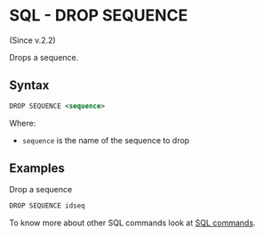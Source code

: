 # SQL - DROP SEQUENCE

(Since v.2.2)

Drops a sequence.

## Syntax

```xml
DROP SEQUENCE <sequence>
```

Where:
- `sequence` is the name of the sequence to drop

## Examples

Drop a sequence

```java
DROP SEQUENCE idseq
```

To know more about other SQL commands look at [SQL commands](SQL.md).
